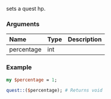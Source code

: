 sets a quest hp.
### Arguments
**Name**|**Type**|**Description**
:---|:---|:---
percentage|int|

### Example

```perl
my $percentage = 1;

quest::($percentage); # Returns void
```